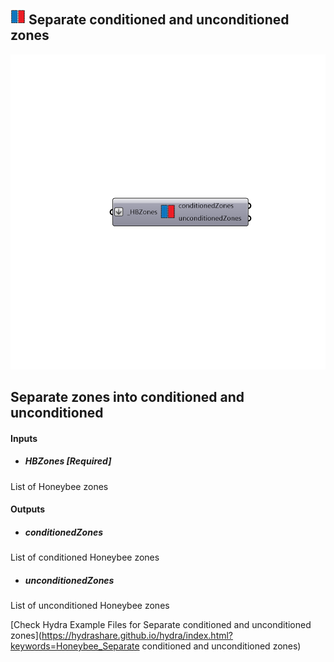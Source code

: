 ## ![](../../images/icons/Separate_conditioned_and_unconditioned_zones.png) Separate conditioned and unconditioned zones

![](../../images/components/Separate_conditioned_and_unconditioned_zones.png)

Separate zones into conditioned and unconditioned
 -
 

#### Inputs
* ##### HBZones [Required]
List of Honeybee zones

#### Outputs
* ##### conditionedZones
List of conditioned Honeybee zones
* ##### unconditionedZones
List of unconditioned Honeybee zones


[Check Hydra Example Files for Separate conditioned and unconditioned zones](https://hydrashare.github.io/hydra/index.html?keywords=Honeybee_Separate conditioned and unconditioned zones)